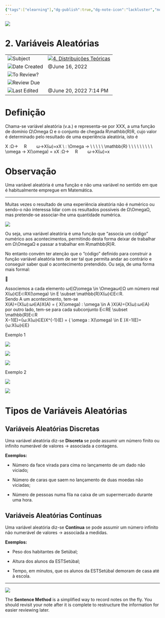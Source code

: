 ```yaml
---
{"tags":["elearning"],"dg-publish":true,"dg-note-icon":"lackluster","noteIcon":"lackluster","permalink":"/04-resources-material-para-zettel/elearning/2-variaveis-aleatorias/","dgPassFrontmatter":true,"created":"2025-10-16T10:22:01.618+01:00","updated":"2025-10-24T16:01:48.829+01:00"}
---
```



![](Dashboard/Attachments/icons_notes--sentence%209.png)

# 2. Variáveis Aleatórias

|   |   |
|---|---|
|![](Dashboard/Attachments/arrow-northeast_gray%201180.svg)Subject|[![](Dashboard/Attachments/icons_graduate%209.png)4. Distribuições Teóricas](../Subjects/4%20Distribui%C3%A7%C3%B5es%20Te%C3%B3ricas%209a10eaba10f74467ae7119be5e92ac2f.html)|
|![](Dashboard/Attachments/calendar_gray%201242.svg)Date Created|@June 16, 2022|
|![](Dashboard/Attachments/checkmark-square_gray%20661.svg)To Review?||
|![](Dashboard/Attachments/formula_gray%20480.svg)Review Due||
|![](Dashboard/Attachments/clock_gray%20112.svg)Last Edited|@June 20, 2022 7:14 PM|

# Definição

Chama-se variável aleatória (v.a.) e representa-se por XXX﻿, a uma função de domínio Ω\Omega Ω﻿ e o conjunto de chegada R\mathbb{R}R﻿, cujo valor é determinado pelo resultado de uma experiência aleatória, isto é

X :Ω→     R        ω→X(ω)=xX \ : \Omega → \ \ \ \ \ \mathbb{R} \\ \ \ \ \ \ \ \ \ \omega → X(\omega) = xX :Ω→     R        ω→X(ω)=x﻿

# Observação

Uma variável aleatória é uma função e não uma variável no sentido em que é habitualmente empregue em Matemática.

---

Muitas vezes o resultado de uma experiência aleatória não é numérico ou sendo-o não interessa lidar com os resultados possíveis de Ω\OmegaΩ﻿, mas pretende-se associar-lhe uma quantidade numérica.

[![](Dashboard/Attachments/2F72AD80-6512-4551-89F6-9251110BCFDD.jpeg)](2%20Vari%C3%A1veis%20Aleat%C3%B3rias/2F72AD80-6512-4551-89F6-9251110BCFDD.jpeg)

Ou seja, uma variável aleatória é uma função que “associa um código” numérico aos acontecimentos, permitindo desta forma deixar de trabalhar em Ω\OmegaΩ﻿ e passar a trabalhar em R\mathbb{R}R﻿.

No entanto convém ter atenção que o “código” definido para construir a função variável aleatória tem de ser tal que permita andar ao contrário e conseguir saber qual o acontecimento pretendido. Ou seja, de uma forma mais formal:

🧮

Associemos a cada elemento ω∈Ω\omega \in \Omegaω∈Ω﻿ um número real X(ω)∈E⊂RX(\omega) \in E \subset \mathbb{R}X(ω)∈E⊂R﻿.  
Sendo A um acontecimento, tem-se  
X(A)={X(ω):ω∈A}X(A) = \{ X(\omega) : \omega \in A \}X(A)={X(ω):ω∈A}﻿  
por outro lado, tem-se para cada subconjunto E⊂RE \subset \mathbb{R}E⊂R﻿  
X−1(E)={ω:X(ω)∈E}X^{-1}(E) = \{ \omega : X(\omega) \in E \}X−1(E)={ω:X(ω)∈E}﻿

Exemplo 1

[![](Dashboard/Attachments/02B17B9B-9490-42AC-AE69-2E5CA87D3492.jpeg)](2%20Vari%C3%A1veis%20Aleat%C3%B3rias/02B17B9B-9490-42AC-AE69-2E5CA87D3492.jpeg)

[![](Dashboard/Attachments/203E4127-B5D3-4519-95B8-ACFF04A9018E.jpeg)](2%20Vari%C3%A1veis%20Aleat%C3%B3rias/203E4127-B5D3-4519-95B8-ACFF04A9018E.jpeg)

[![](Dashboard/Attachments/1D1F63DB-2354-4315-8E2A-AD36A24CFC64.jpeg)](2%20Vari%C3%A1veis%20Aleat%C3%B3rias/1D1F63DB-2354-4315-8E2A-AD36A24CFC64.jpeg)

Exemplo 2

[![](Dashboard/Attachments/301DFA37-AB35-4E08-8A2A-29EEF0E87484.jpeg)](2%20Vari%C3%A1veis%20Aleat%C3%B3rias/301DFA37-AB35-4E08-8A2A-29EEF0E87484.jpeg)

[![](Dashboard/Attachments/2A889E60-AAA7-4AE0-A2ED-06EC95F96B8F.jpeg)](2%20Vari%C3%A1veis%20Aleat%C3%B3rias/2A889E60-AAA7-4AE0-A2ED-06EC95F96B8F.jpeg)

# Tipos de Variáveis Aleatórias

## Variáveis Aleatórias Discretas

Uma variável aleatória diz-se **Discreta** se pode assumir um número finito ou infinito numerável de valores → associada a contagens.

**Exemplos:**

- Número da face virada para cima no lançamento de um dado não viciado;

- Número de caras que saem no lançamento de duas moedas não viciadas;

- Número de pessoas numa fila na caixa de um supermercado durante uma hora.

## Variáveis Aleatórias Contínuas

Uma variável aleatória diz-se **Contínua** se pode assumir um número infinito não numerável de valores → associada a medidas.

**Exemplos:**

- Peso dos habitantes de Setúbal;

- Altura dos alunos da ESTSetúbal;

- Tempo, em minutos, que os alunos da ESTSetúbal demoram de casa até à escola.

---

![](Dashboard/Attachments/icons_questions%209.png)

The **Sentence Method** is a simplified way to record notes on the fly. You should revisit your note after it is complete to restructure the information for easier reviewing later.